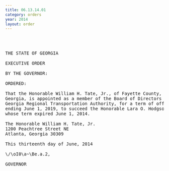 ```yaml
---
title: 06.13.14.01
category: orders
year: 2014
layout: order
---
```


<pre>  
  

THE STATE OF GEORGIA

EXECUTIVE ORDER

BY THE GOVERNOR:

ORDERED:

That the Honorable William H. Tate, Jr., of Fayette County,
Georgia, is appointed as a member of the Board of Directors of the
Georgia Regional Transportation Authority, for a term of office
ending June 1, 2019, to succeed the Honorable Lara O. Hodgson,
whose term expired June 1, 2014.

The Honorable William H. Tate, Jr.
1200 Peachtree Street NE
Atlanta, Georgia 30309

This thirteenth day of June, 2014

\/\oI0\a~\Be.a.2,

GOVERNOR

</pre>
